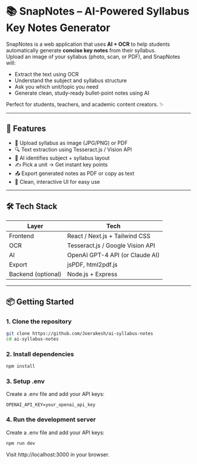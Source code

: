 # 📚 SnapNotes – AI-Powered Syllabus Key Notes Generator

SnapNotes is a web application that uses **AI + OCR** to help students automatically generate **concise key notes** from their syllabus.  
Upload an image of your syllabus (photo, scan, or PDF), and SnapNotes will:

- Extract the text using OCR
- Understand the subject and syllabus structure
- Ask you which unit/topic you need
- Generate clean, study-ready bullet-point notes using AI

Perfect for students, teachers, and academic content creators. ✨

---

## 🚀 Features

- 📸 Upload syllabus as image (JPG/PNG) or PDF
- 🔍 Text extraction using Tesseract.js / Vision API
- 🧠 AI identifies subject + syllabus layout
- ✍️ Pick a unit → Get instant key points
- 📤 Export generated notes as PDF or copy as text
- 💬 Clean, interactive UI for easy use

---

## 🛠 Tech Stack

| Layer         | Tech                              |
|---------------|-----------------------------------|
| Frontend      | React / Next.js + Tailwind CSS    |
| OCR           | Tesseract.js / Google Vision API  |
| AI            | OpenAI GPT-4 API (or Claude AI)   |
| Export        | jsPDF, html2pdf.js                |
| Backend (optional) | Node.js + Express             |

---

## 📦 Getting Started

### 1. Clone the repository

```bash
git clone https://github.com/Joerakesh/ai-syllabus-notes
cd ai-syllabus-notes
```

### 2. Install dependencies

```bash
npm install
```

### 3. Setup .env
Create a .env file and add your API keys:

```env
OPENAI_API_KEY=your_openai_api_key
```

### 4. Run the development server
Create a .env file and add your API keys:

```bash
npm run dev
```
Visit http://localhost:3000 in your browser.
